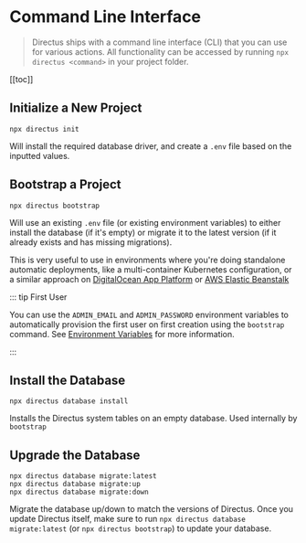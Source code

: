 # Command Line Interface

> Directus ships with a command line interface (CLI) that you can use for various actions. All functionality can be
> accessed by running `npx directus <command>` in your project folder.

[[toc]]

## Initialize a New Project

```
npx directus init
```

Will install the required database driver, and create a `.env` file based on the inputted values.

## Bootstrap a Project

```
npx directus bootstrap
```

Will use an existing `.env` file (or existing environment variables) to either install the database (if it's empty) or
migrate it to the latest version (if it already exists and has missing migrations).

This is very useful to use in environments where you're doing standalone automatic deployments, like a multi-container
Kubernetes configuration, or a similar approach on
[DigitalOcean App Platform](/guides/installation/digitalocean-app-platform/) or
[AWS Elastic Beanstalk](/guides/installation/aws/)

::: tip First User

You can use the `ADMIN_EMAIL` and `ADMIN_PASSWORD` environment variables to automatically provision the first user on
first creation using the `bootstrap` command. See [Environment Variables](/reference/environment-variables/) for more
information.

:::

## Install the Database

```
npx directus database install
```

Installs the Directus system tables on an empty database. Used internally by `bootstrap`

## Upgrade the Database

```
npx directus database migrate:latest
npx directus database migrate:up
npx directus database migrate:down
```

Migrate the database up/down to match the versions of Directus. Once you update Directus itself, make sure to run
`npx directus database migrate:latest` (or `npx directus bootstrap`) to update your database.
